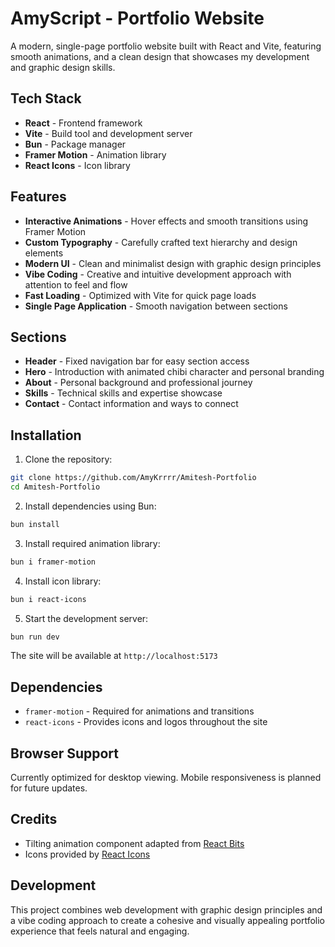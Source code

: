 # AmyScript - Portfolio Website

A modern, single-page portfolio website built with React and Vite, featuring smooth animations, and a clean design that showcases my development and graphic design skills.

## Tech Stack

- **React** - Frontend framework
- **Vite** - Build tool and development server
- **Bun** - Package manager
- **Framer Motion** - Animation library
- **React Icons** - Icon library

## Features

- **Interactive Animations** - Hover effects and smooth transitions using Framer Motion
- **Custom Typography** - Carefully crafted text hierarchy and design elements
- **Modern UI** - Clean and minimalist design with graphic design principles
- **Vibe Coding** - Creative and intuitive development approach with attention to feel and flow
- **Fast Loading** - Optimized with Vite for quick page loads
- **Single Page Application** - Smooth navigation between sections

## Sections

- **Header** - Fixed navigation bar for easy section access
- **Hero** - Introduction with animated chibi character and personal branding
- **About** - Personal background and professional journey
- **Skills** - Technical skills and expertise showcase
- **Contact** - Contact information and ways to connect

## Installation

1. Clone the repository:

```bash
git clone https://github.com/AmyKrrrr/Amitesh-Portfolio
cd Amitesh-Portfolio
```

2. Install dependencies using Bun:

```bash
bun install
```

3. Install required animation library:

```bash
bun i framer-motion
```

4. Install icon library:

```bash
bun i react-icons
```

5. Start the development server:

```bash
bun run dev
```

The site will be available at `http://localhost:5173`

## Dependencies

- `framer-motion` - Required for animations and transitions
- `react-icons` - Provides icons and logos throughout the site

## Browser Support

Currently optimized for desktop viewing. Mobile responsiveness is planned for future updates.

## Credits

- Tilting animation component adapted from [React Bits](https://github.com/DavidHDev/react-bits)
- Icons provided by [React Icons](https://www.npmjs.com/package/react-icons)

## Development

This project combines web development with graphic design principles and a vibe coding approach to create a cohesive and visually appealing portfolio experience that feels natural and engaging.
